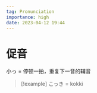 ```yaml
---
tag: Pronunciation
importance: high
date: 2023-04-12 19:44
---
```


# 促音

小っ = 停顿一拍，重复下一音的辅音

> [!example] こっき = kokki